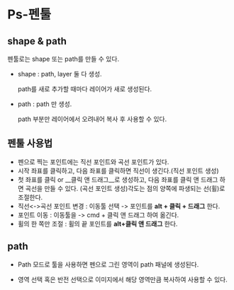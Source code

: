 # Ps-펜툴



## shape & path

펜툴로는 shape 또는 path를 만들 수 있다.

- shape : path, layer  둘 다 생성.

  path를 새로 추가할 때마다 레이어가 새로 생성된다.

- path : path 만 생성.

  path 부분만 레이어에서 오려내어 복사 후 사용할 수 있다.

## 펜툴 사용법

- 펜으로 찍는 포인트에는 직선 포인트와 곡선 포인트가 있다. 
- 시작 좌표를 클릭하고, 다음 좌표를 클릭하면 직선이 생긴다.(직선 포인트 생성)
- 첫 좌표를 클릭 or __클릭 앤 드래그__로 생성하고, 다음 좌표를 클릭 앤 드래그 하면 곡선을 만들 수 있다. (곡선 포인트 생성)각도는 점의 양쪽에 파생되는 선(휠)로 조절한다.
- 직선<->곡선 포인트 변경 : 이동툴 선택 -> 포인트를  __alt + 클릭 + 드래그__ 한다.
- 포인트 이동 :  이동툴을 -> cmd + 클릭 앤 드래그 하여 옮긴다.
- 휠의 한 쪽만 조절 : 휠의 끝 포인트를 __alt+클릭 앤 드래그__ 한다.

## path

- Path 모드로 툴을 사용하면 펜으로 그린 영역이 path 패널에 생성된다.

- 영역 선택 혹은 반전 선택으로 이미지에서 해당 영역만큼 복사하여 사용할 수 있다.

  